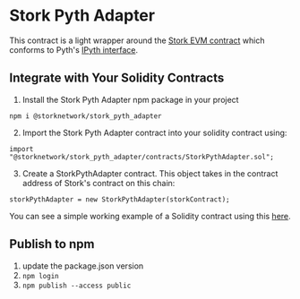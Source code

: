 # Stork Pyth Adapter
This contract is a light wrapper around the [Stork EVM contract](../evm) which conforms to Pyth's [IPyth interface](https://github.com/pyth-network/pyth-sdk-solidity/blob/main/IPyth.sol).


## Integrate with Your Solidity Contracts
1. Install the Stork Pyth Adapter npm package in your project
```
npm i @storknetwork/stork_pyth_adapter
```

2. Import the Stork Pyth Adapter contract into your solidity contract using:
```
import "@storknetwork/stork_pyth_adapter/contracts/StorkPythAdapter.sol";
```

3. Create a StorkPythAdapter contract. This object takes in the contract address of Stork's contract on this chain:
```
storkPythAdapter = new StorkPythAdapter(storkContract);
```

You can see a simple working example of a Solidity contract using this [here](../../examples/stork_pyth_adapter).


## Publish to npm
1. update the package.json version
2. `npm login`
3. `npm publish --access public`
